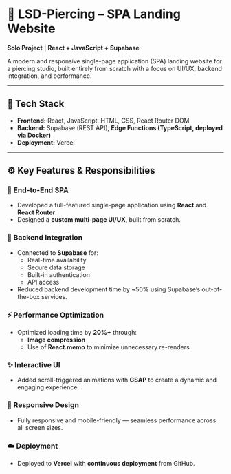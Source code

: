 # 💎 LSD-Piercing – SPA Landing Website

**Solo Project** | **React + JavaScript + Supabase**

A modern and responsive single-page application (SPA) landing website for a piercing studio, built entirely from scratch with a focus on UI/UX, backend integration, and performance.

---

## 🚀 Tech Stack

* **Frontend:** React, JavaScript, HTML, CSS, React Router DOM
* **Backend:** Supabase (REST API), **Edge Functions (TypeScript, deployed via Docker)**
* **Deployment:** Vercel

---

## ⚙️ Key Features & Responsibilities

### 🔧 End-to-End SPA
- Developed a full-featured single-page application using **React** and **React Router**.
- Designed a **custom multi-page UI/UX**, built from scratch.

### 🔌 Backend Integration
- Connected to **Supabase** for:
  - Real-time availability
  - Secure data storage
  - Built-in authentication
  - API access
- Reduced backend development time by ~50% using Supabase’s out-of-the-box services.

### ⚡ Performance Optimization
- Optimized loading time by **20%+** through:
  - **Image compression**
  - Use of **React.memo** to minimize unnecessary re-renders

### ✨ Interactive UI
- Added scroll-triggered animations with **GSAP** to create a dynamic and engaging experience.

### 📱 Responsive Design
- Fully responsive and mobile-friendly — seamless performance across all screen sizes.

### ☁️ Deployment
- Deployed to **Vercel** with **continuous deployment** from GitHub.


